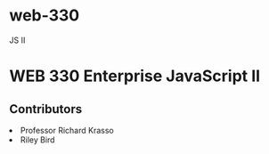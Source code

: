 # web-330
JS II
<h1>WEB 330 Enterprise JavaScript II</h1>
<h2>Contributors</h2>
<li>Professor Richard Krasso</li>
<li>Riley Bird</li>
